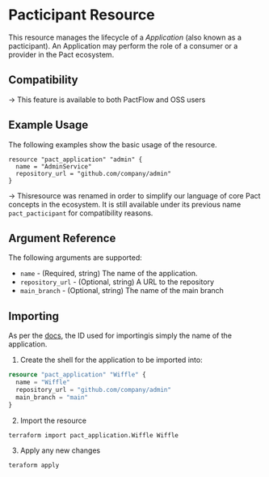 # Pacticipant Resource

This resource manages the lifecycle of a _Application_ (also known as a pacticipant). An Application may perform the role of a consumer or a provider in the Pact ecosystem.

## Compatibility

-> This feature is available to both PactFlow and OSS users

## Example Usage

The following examples show the basic usage of the resource.

```hcl
resource "pact_application" "admin" {
  name = "AdminService"
  repository_url = "github.com/company/admin"
}
```

-> Thisresource was renamed in order to simplify our language of core Pact concepts in the ecosystem. It is still available under its previous name `pact_pacticipant` for compatibility reasons.

## Argument Reference

The following arguments are supported:

- `name` - (Required, string) The name of the application.
- `repository_url` - (Optional, string) A URL to the repository
- `main_branch` - (Optional, string) The name of the main branch

## Importing

As per the [docs](https://www.terraform.io/docs/import/usage.html), the ID used for importingis simply the name of the application.

1. Create the shell for the application to be imported into:

```tf
resource "pact_application" "Wiffle" {
  name = "Wiffle"
  repository_url = "github.com/company/admin"
  main_branch = "main"
}
```

2. Import the resource

```sh
terraform import pact_application.Wiffle Wiffle
```

3. Apply any new changes

```sh
teraform apply
```
